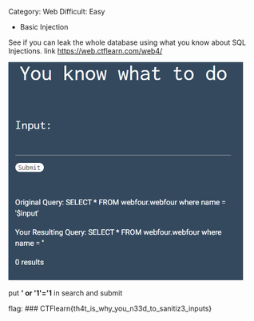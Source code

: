 Category: Web
Difficult: Easy

- Basic Injection

See if you can leak the whole database using what you know about SQL Injections. link https://web.ctflearn.com/web4/


![basic injection image](/assets/basic-injection.PNG "Basic Injection")

put __' or '1'='1__ in search and submit

flag: ### CTFlearn{th4t_is_why_you_n33d_to_sanitiz3_inputs}

